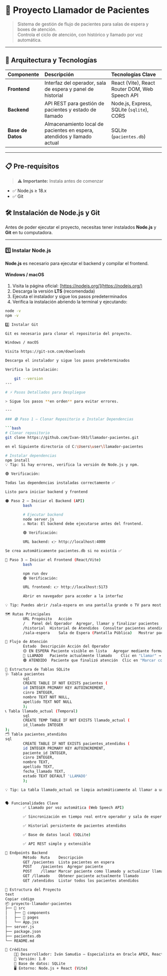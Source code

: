# 🏥 Proyecto Llamador de Pacientes

> Sistema de gestión de flujo de pacientes para salas de espera y boxes de atención.  
> Controla el ciclo de atención, con histórico y llamado por voz automática.

---

## 🚀 Arquitectura y Tecnologías

| Componente | Descripción | Tecnologías Clave |
| :--- | :--- | :--- |
| **Frontend** | Interfaz del operador, sala de espera y panel de historial | React (Vite), React Router DOM, Web Speech API |
| **Backend** | API REST para gestión de pacientes y estado de llamado | Node.js, Express, SQLite (`sqlite`), CORS |
| **Base de Datos** | Almacenamiento local de pacientes en espera, atendidos y llamado actual | SQLite (`pacientes.db`) |

---

## 📋 Pre-requisitos

> ⚠️ **Importante:** Instala antes de comenzar

- ✅ Node.js ≥ 18.x  
- ✅ Git  
## 🛠️ Instalación de Node.js y Git

Antes de poder ejecutar el proyecto, necesitas tener instalados **Node.js** y **Git** en tu computadora.

---

### 1️⃣ Instalar Node.js

**Node.js** es necesario para ejecutar el backend y compilar el frontend.

#### Windows / macOS

1. Visita la página oficial: [https://nodejs.org/](https://nodejs.org/)  
2. Descarga la versión **LTS** (recomendada)  
3. Ejecuta el instalador y sigue los pasos predeterminados  
4. Verifica la instalación abriendo la terminal y ejecutando:

```bash
node -v
npm -v

2️⃣ Instalar Git

Git es necesario para clonar el repositorio del proyecto.

Windows / macOS

Visita https://git-scm.com/downloads

Descarga el instalador y sigue los pasos predeterminados

Verifica la instalación:

    git --version
---

# ⚡ Pasos Detallados para Despliegue

> Sigue los pasos **en orden** para evitar errores.  

---

### 🟣 Paso 1 – Clonar Repositorio e Instalar Dependencias

```bash
# Clonar repositorio
git clone https://github.com/Ivan-S93/llamador-pacientes.git

en el Siguiente directorio cd C:\Users\user\llamador-pacientes

# Instalar dependencias
npm install
💡 Tip: Si hay errores, verifica la versión de Node.js y npm.

🟢 Verificación:

Todas las dependencias instaladas correctamente ✅

Listo para iniciar backend y frontend

🟠 Paso 2 – Iniciar el Backend (API)
        bash

        # Ejecutar backend
        node server.js
        ⚠️ Nota: El backend debe ejecutarse antes del frontend.

        🟢 Verificación:

        URL backend: 👉 http://localhost:4000

Se crea automáticamente pacientes.db si no existía ✅

🔵 Paso 3 – Iniciar el Frontend (React/Vite)
        bash

        npm run dev
        🟢 Verificación:

        URL frontend: 👉 http://localhost:5173

        Abrir en navegador para acceder a la interfaz

💡 Tip: Puedes abrir /sala-espera en una pantalla grande o TV para mostrar pacientes llamados.

🗺️ Rutas Principales
        URL	Propósito	Acción
        /	Panel del Operador	Agregar, llamar y finalizar pacientes
        /historial	Historial de Atendidos	Consultar pacientes atendidos
        /sala-espera	Sala de Espera (Pantalla Pública)	Mostrar pacientes llamados en tiempo real

🔄 Flujo de Atención
        Estado	Descripción	Acción del Operador
        🟡 EN ESPERA	Paciente visible en lista	Agregar mediante formulario o listado
        🔵 LLAMADO	Paciente actualmente llamado	Clic en "Llamar" → Se anuncia con voz y pasa a flotante
        🟢 ATENDIDO	Paciente que finalizó atención	Clic en "Marcar como ATENDIDO" → Se mueve a pacientes_atendidos

🧠 Estructura de Tablas SQLite
🩺 Tabla pacientes
        sql
        CREATE TABLE IF NOT EXISTS pacientes (
        id INTEGER PRIMARY KEY AUTOINCREMENT,
        cinro INTEGER,
        nombre TEXT NOT NULL,
        apellido TEXT NOT NULL
        );
📞 Tabla llamado_actual (Temporal)
        sql
        CREATE TEMP TABLE IF NOT EXISTS llamado_actual (
        id_llamado INTEGER
);
🗂️ Tabla pacientes_atendidos
sql
        CREATE TABLE IF NOT EXISTS pacientes_atendidos (
        id INTEGER PRIMARY KEY AUTOINCREMENT,
        paciente_id INTEGER,
        cinro INTEGER,
        nombre TEXT,
        apellido TEXT,
        fecha_llamado TEXT,
        estado TEXT DEFAULT 'LLAMADO'
        );

💡 Tip: La tabla llamado_actual se limpia automáticamente al llamar a un nuevo paciente.


🗣️ Funcionalidades Clave
        ✅ Llamado por voz automática (Web Speech API)

        ✅ Sincronización en tiempo real entre operador y sala de espera

        ✅ Historial persistente de pacientes atendidos

        ✅ Base de datos local (SQLite)

        ✅ API REST simple y extensible

🧩 Endpoints Backend
        Método	Ruta	Descripción
        GET	/pacientes	Lista pacientes en espera
        POST	/pacientes	Agregar paciente
        POST	/llamar	Marcar paciente como llamado y actualizar llamado_actual
        GET	/llamado	Obtener paciente actualmente llamado
        GET	/atendidos	Listar todos los pacientes atendidos

🧱 Estructura del Proyecto
text
Copiar código
📦 proyecto-llamador-pacientes
├── 📁 src
│   ├── 📁 components
│   ├── 📁 pages
│   └── App.jsx
├── server.js
├── package.json
├── pacientes.db
└── README.md

💬 Créditos
    👨‍💻 Desarrollador: Iván Samudio – Especialista en Oracle APEX, React y desarrollo de soluciones empresariales
    📅 Versión: 1.0
    📍 Base de datos: SQLite
    🖥️ Entorno: Node.js + React (Vite)
